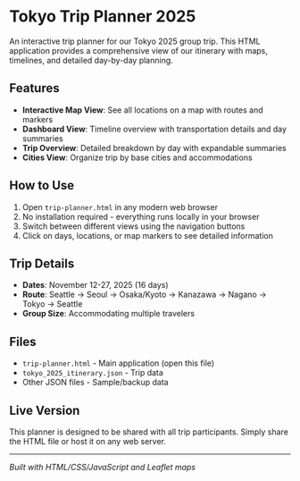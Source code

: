 # Tokyo Trip Planner 2025

An interactive trip planner for our Tokyo 2025 group trip. This HTML application provides a comprehensive view of our itinerary with maps, timelines, and detailed day-by-day planning.

## Features

- **Interactive Map View**: See all locations on a map with routes and markers
- **Dashboard View**: Timeline overview with transportation details and day summaries
- **Trip Overview**: Detailed breakdown by day with expandable summaries
- **Cities View**: Organize trip by base cities and accommodations

## How to Use

1. Open `trip-planner.html` in any modern web browser
2. No installation required - everything runs locally in your browser
3. Switch between different views using the navigation buttons
4. Click on days, locations, or map markers to see detailed information

## Trip Details

- **Dates**: November 12-27, 2025 (16 days)
- **Route**: Seattle → Seoul → Osaka/Kyoto → Kanazawa → Nagano → Tokyo → Seattle
- **Group Size**: Accommodating multiple travelers

## Files

- `trip-planner.html` - Main application (open this file)
- `tokyo_2025_itinerary.json` - Trip data
- Other JSON files - Sample/backup data

## Live Version

This planner is designed to be shared with all trip participants. Simply share the HTML file or host it on any web server.

---

*Built with HTML/CSS/JavaScript and Leaflet maps*